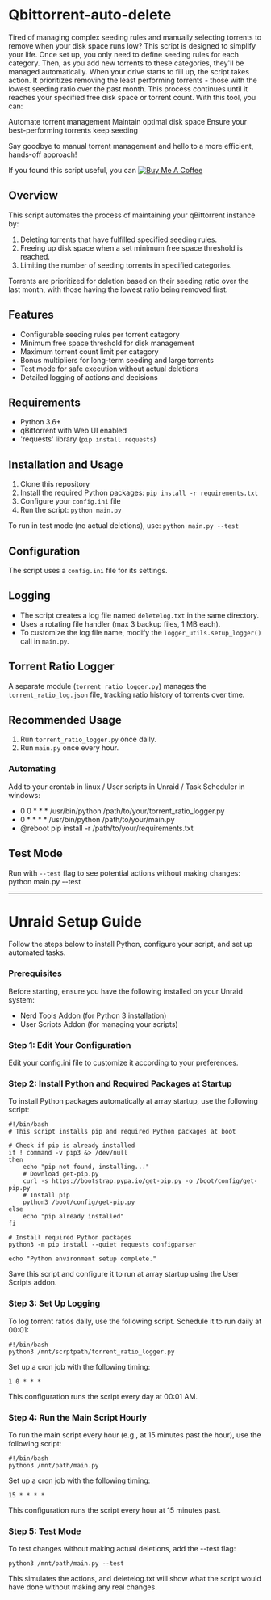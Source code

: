 # Qbittorrent-auto-delete

Tired of managing complex seeding rules and manually selecting torrents to remove when your disk space runs low? This script is designed to simplify your life. Once set up, you only need to define seeding rules for each category. Then, as you add new torrents to these categories, they'll be managed automatically.
When your drive starts to fill up, the script takes action. It prioritizes removing the least performing torrents - those with the lowest seeding ratio over the past month. This process continues until it reaches your specified free disk space or torrent count.
With this tool, you can:

Automate torrent management
Maintain optimal disk space
Ensure your best-performing torrents keep seeding

Say goodbye to manual torrent management and hello to a more efficient, hands-off approach!

If you found this script useful, you can [![Buy Me A Coffee](https://img.shields.io/badge/Buy%20Me%20A%20Coffee-☕-yellow.svg)](https://www.buymeacoffee.com/Mythic82)

## Overview

This script automates the process of maintaining your qBittorrent instance by:

1. Deleting torrents that have fulfilled specified seeding rules.
2. Freeing up disk space when a set minimum free space threshold is reached.
3. Limiting the number of seeding torrents in specified categories.

Torrents are prioritized for deletion based on their seeding ratio over the last month, with those having the lowest ratio being removed first.

## Features

- Configurable seeding rules per torrent category
- Minimum free space threshold for disk management
- Maximum torrent count limit per category
- Bonus multipliers for long-term seeding and large torrents
- Test mode for safe execution without actual deletions
- Detailed logging of actions and decisions

## Requirements

- Python 3.6+
- qBittorrent with Web UI enabled
- 'requests' library (`pip install requests`)

## Installation and Usage

1. Clone this repository
2. Install the required Python packages: `pip install -r requirements.txt`
3. Configure your `config.ini` file
4. Run the script: `python main.py`

To run in test mode (no actual deletions), use: `python main.py --test`

## Configuration

The script uses a `config.ini` file for its settings.

## Logging

- The script creates a log file named `deletelog.txt` in the same directory.
- Uses a rotating file handler (max 3 backup files, 1 MB each).
- To customize the log file name, modify the `logger_utils.setup_logger()` call in `main.py`.

## Torrent Ratio Logger

A separate module (`torrent_ratio_logger.py`) manages the `torrent_ratio_log.json` file, tracking ratio history of torrents over time.

## Recommended Usage

1. Run `torrent_ratio_logger.py` once daily.
2. Run `main.py` once every hour.

### Automating

Add to your crontab in linux / User scripts in Unraid / Task Scheduler in windows:
- 0 0 * * * /usr/bin/python /path/to/your/torrent_ratio_logger.py
- 0 * * * * /usr/bin/python /path/to/your/main.py
- @reboot pip install -r /path/to/your/requirements.txt

## Test Mode

Run with `--test` flag to see potential actions without making changes:
python main.py --test

---

# Unraid Setup Guide

Follow the steps below to install Python, configure your script, and set up automated tasks.

### Prerequisites 
Before starting, ensure you have the following installed on your Unraid system:

- Nerd Tools Addon (for Python 3 installation) 
- User Scripts Addon (for managing your scripts)

### Step 1: Edit Your Configuration 
Edit your config.ini file to customize it according to your preferences.

### Step 2: Install Python and Required Packages at Startup 
To install Python packages automatically at array startup, use the following script:

    #!/bin/bash
    # This script installs pip and required Python packages at boot
    
    # Check if pip is already installed
    if ! command -v pip3 &> /dev/null
    then
        echo "pip not found, installing..."
        # Download get-pip.py
        curl -s https://bootstrap.pypa.io/get-pip.py -o /boot/config/get-pip.py
        # Install pip
        python3 /boot/config/get-pip.py
    else
        echo "pip already installed"
    fi
    
    # Install required Python packages
    python3 -m pip install --quiet requests configparser
    
    echo "Python environment setup complete."

Save this script and configure it to run at array startup using the User Scripts addon.

### Step 3: Set Up Logging 
To log torrent ratios daily, use the following script. Schedule it to run daily at 00:01:

    #!/bin/bash
    python3 /mnt/scrptpath/torrent_ratio_logger.py

Set up a cron job with the following timing:

    1 0 * * *

This configuration runs the script every day at 00:01 AM.

### Step 4: Run the Main Script Hourly 
To run the main script every hour (e.g., at 15 minutes past the hour), use the following script:

    #!/bin/bash
    python3 /mnt/path/main.py

Set up a cron job with the following timing:

    15 * * * *

This configuration runs the script every hour at 15 minutes past.

### Step 5: Test Mode 
To test changes without making actual deletions, add the --test flag:

    python3 /mnt/path/main.py --test

This simulates the actions, and deletelog.txt will show what the script would have done without making any real changes.
